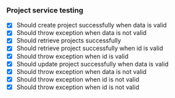 ### Project service testing

- [X] Should create project successfully when data is valid
- [X] Should throw exception when data is not valid
- [X] Should retrieve projects successfully
- [X] Should retrieve project successfully when id is valid
- [X] Should throw exception when id is valid
- [X] Should update project successfully when data is valid
- [X] Should throw exception when data is not valid
- [X] Should throw exception when id is not valid
- [X] Should throw exception when id is not valid